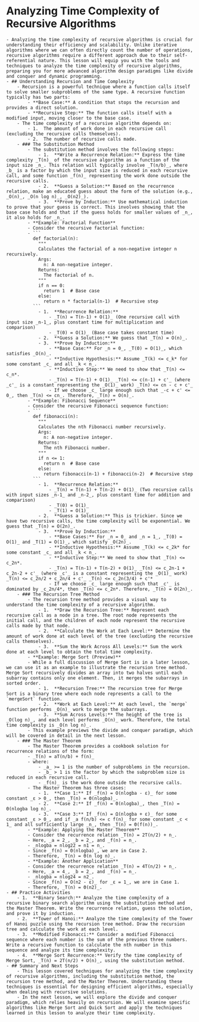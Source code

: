# Analyzing Time Complexity of Recursive Algorithms
	- Analyzing the time complexity of recursive algorithms is crucial for understanding their efficiency and scalability. Unlike iterative algorithms where we can often directly count the number of operations, recursive algorithms require a different approach due to their self-referential nature. This lesson will equip you with the tools and techniques to analyze the time complexity of recursive algorithms, preparing you for more advanced algorithm design paradigms like divide and conquer and dynamic programming.
	- ## Understanding Recursion and Time Complexity
		- Recursion is a powerful technique where a function calls itself to solve smaller subproblems of the same type. A recursive function typically has two parts:
			- **Base Case:** A condition that stops the recursion and provides a direct solution.
			- **Recursive Step:** The function calls itself with a modified input, moving closer to the base case.
		- The time complexity of a recursive algorithm depends on:
			- 1.  The amount of work done in each recursive call (excluding the recursive calls themselves).
			- 2.  The number of recursive calls made.
		- ### The Substitution Method
			- The substitution method involves the following steps:
				- 1.  **Write a Recurrence Relation:** Express the time complexity _T(n)_ of the recursive algorithm as a function of the input size _n_. This relation will typically involve _T(n/b)_, where _b_ is a factor by which the input size is reduced in each recursive call, and some function _f(n)_ representing the work done outside the recursive calls.
				- 2.  **Guess a Solution:** Based on the recurrence relation, make an educated guess about the form of the solution (e.g., _O(n)_, _O(n log n)_, _O(n2)_).
				- 3.  **Prove by Induction:** Use mathematical induction to prove that your guess is correct. This involves showing that the base case holds and that if the guess holds for smaller values of _n_, it also holds for _n_.
			- **Example: Factorial Function**
			- Consider the recursive factorial function:
			- ```
			  def factorial(n):
			    """
			    Calculates the factorial of a non-negative integer n recursively.
			    Args:
			      n: A non-negative integer.
			    Returns:
			      The factorial of n.
			    """
			    if n == 0:
			      return 1  # Base case
			    else:
			      return n * factorial(n-1)  # Recursive step
			  ```
				- 1.  **Recurrence Relation:**
					- _T(n) = T(n-1) + O(1)_ (One recursive call with input size _n-1_, plus constant time for multiplication and comparison)
					- _T(0) = O(1)_ (Base case takes constant time)
				- 2.  **Guess a Solution:** We guess that _T(n) = O(n)_.
				- 3.  **Prove by Induction:**
					- **Base Case:** For _n = 0_, _T(0) = O(1)_, which satisfies _O(n)_.
					- **Inductive Hypothesis:** Assume _T(k) <= c_k* for some constant _c_ and all _k < n_.
					- **Inductive Step:** We need to show that _T(n) <= c_n*.
					- _T(n) = T(n-1) + O(1)_ _T(n) <= c(n-1) + c'_ (where _c'_ is a constant representing the _O(1)_ work) _T(n) <= cn - c + c'_
					- If we choose _c_ large enough such that _-c + c' <= 0_, then _T(n) <= cn_. Therefore, _T(n) = O(n)_.
			- **Example: Fibonacci Sequence**
			- Consider the recursive Fibonacci sequence function:
			- ```
			  def fibonacci(n):
			    """
			    Calculates the nth Fibonacci number recursively.
			    Args:
			      n: A non-negative integer.
			    Returns:
			      The nth Fibonacci number.
			    """
			    if n <= 1:
			      return n  # Base case
			    else:
			      return fibonacci(n-1) + fibonacci(n-2)  # Recursive step
			  ```
				- 1.  **Recurrence Relation:**
					- _T(n) = T(n-1) + T(n-2) + O(1)_ (Two recursive calls with input sizes _n-1_ and _n-2_, plus constant time for addition and comparison)
					- _T(0) = O(1)_
					- _T(1) = O(1)_
				- 2.  **Guess a Solution:** This is trickier. Since we have two recursive calls, the time complexity will be exponential. We guess that _T(n) = O(2n)_.
				- 3.  **Prove by Induction:**
					- **Base Cases:** For _n = 0_ and _n = 1_, _T(0) = O(1)_ and _T(1) = O(1)_, which satisfy _O(2n)_.
					- **Inductive Hypothesis:** Assume _T(k) <= c_2k* for some constant _c_ and all _k < n_.
					- **Inductive Step:** We need to show that _T(n) <= c_2n*.
					- _T(n) = T(n-1) + T(n-2) + O(1)_ _T(n) <= c_2n-1 + c_2n-2 + c'_ (where _c'_ is a constant representing the _O(1)_ work) _T(n) <= c_2n/2 + c_2n/4 + c'_ _T(n) <= c_2n(3/4) + c'*
					- If we choose _c_ large enough such that _c'_ is dominated by _c_2n/4*, then _T(n) <= c_2n*. Therefore, _T(n) = O(2n)_.
		- ### The Recursion Tree Method
			- The recursion tree method provides a visual way to understand the time complexity of a recursive algorithm.
				- 1.  **Draw the Recursion Tree:** Represent each recursive call as a node in a tree. The root node represents the initial call, and the children of each node represent the recursive calls made by that node.
				- 2.  **Calculate the Work at Each Level:** Determine the amount of work done at each level of the tree (excluding the recursive calls themselves).
				- 3.  **Sum the Work Across All Levels:** Sum the work done at each level to obtain the total time complexity.
			- **Example: Merge Sort (Preview)**
			- While a full discussion of Merge Sort is in a later lesson, we can use it as an example to illustrate the recursion tree method. Merge Sort recursively divides an array into two halves until each subarray contains only one element. Then, it merges the subarrays in sorted order.
				- 1.  **Recursion Tree:** The recursion tree for Merge Sort is a binary tree where each node represents a call to the `mergeSort` function.
				- 2.  **Work at Each Level:** At each level, the `merge` function performs _O(n)_ work to merge the subarrays.
				- 3.  **Sum Across Levels:** The height of the tree is _O(log n)_, and each level performs _O(n)_ work. Therefore, the total time complexity is _O(n log n)_.
			- This example previews the divide and conquer paradigm, which will be covered in detail in the next lesson.
		- ### The Master Theorem
			- The Master Theorem provides a cookbook solution for recurrence relations of the form:
			- _T(n) = aT(n/b) + f(n)_
			- where:
				- _a_ >= 1 is the number of subproblems in the recursion.
				- _b_ > 1 is the factor by which the subproblem size is reduced in each recursive call.
				- _f(n)_ is the work done outside the recursive calls.
			- The Master Theorem has three cases:
				- 1.  **Case 1:** If _f(n) = O(nlogba - ε)_ for some constant _ε > 0_, then _T(n) = Θ(nlogba)_.
				- 2.  **Case 2:** If _f(n) = Θ(nlogba)_, then _T(n) = Θ(nlogba log n)_.
				- 3.  **Case 3:** If _f(n) = Ω(nlogba + ε)_ for some constant _ε > 0_, and if _a f(n/b) <= c f(n)_ for some constant _c < 1_ and all sufficiently large _n_, then _T(n) = Θ(f(n))_.
			- **Example: Applying the Master Theorem**
			- Consider the recurrence relation _T(n) = 2T(n/2) + n_.
			- Here, _a = 2_, _b = 2_, and _f(n) = n_.
			- _nlogba = nlog22 = n1 = n_.
			- Since _f(n) = Θ(nlogba)_, we are in Case 2.
			- Therefore, _T(n) = Θ(n log n)_.
			- **Example: Another Application**
			- Consider the recurrence relation _T(n) = 4T(n/2) + n_.
			- Here, _a = 4_, _b = 2_, and _f(n) = n_.
			- _nlogba = nlog24 = n2_.
			- Since _f(n) = O(n2 - ε)_ for _ε = 1_, we are in Case 1.
			- Therefore, _T(n) = Θ(n2)_.
	- ## Practice Activities
		- 1.  **Binary Search:** Analyze the time complexity of a recursive binary search algorithm using the substitution method and the Master Theorem. Write the recurrence relation, guess the solution, and prove it by induction.
		- 2.  **Tower of Hanoi:** Analyze the time complexity of the Tower of Hanoi puzzle using the recursion tree method. Draw the recursion tree and calculate the work at each level.
		- 3.  **Modified Fibonacci:** Consider a modified Fibonacci sequence where each number is the sum of the previous three numbers. Write a recursive function to calculate the nth number in this sequence and analyze its time complexity.
		- 4.  **Merge Sort Recurrence:** Verify the time complexity of Merge Sort, _T(n) = 2T(n/2) + O(n)_, using the substitution method.
	- ## Summary and Next Steps
		- This lesson covered techniques for analyzing the time complexity of recursive algorithms, including the substitution method, the recursion tree method, and the Master Theorem. Understanding these techniques is essential for designing efficient algorithms, especially when dealing with recursive solutions.
		- In the next lesson, we will explore the divide and conquer paradigm, which relies heavily on recursion. We will examine specific algorithms like Merge Sort and Quick Sort and apply the techniques learned in this lesson to analyze their time complexity.